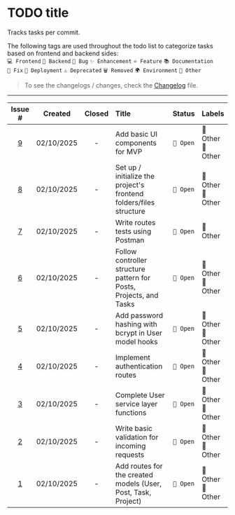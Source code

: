 # TODO title

Tracks tasks per commit.

The following tags are used throughout the todo list to categorize tasks based on frontend and backend sides:<br>
`💻 Frontend` `🔧 Backend` `🐛 Bug` `✨ Enhancement` `⭐ Feature` `📚 Documentation`<br>
`🔨 Fix` `🚀 Deployment` `⚠️ Deprecated` `🗑️ Removed` `🌍 Environment` `📌 Other`

> To see the changelogs / changes, check the [Changelog](./Changelog.md) file.

---
| Issue # | Created | Closed | Title | Status | Labels |
|:------:|:------:|:-----:|:-----|:----:|:-----|
| [9](https://github.com/Gallucky/ClarityBox/issues/9) | 02/10/2025 | - | Add basic UI components for MVP | `💬 Open` | <span style="color:#">📌 Other</span> <br><span style="color:#">📌 Other</span>  |
| [8](https://github.com/Gallucky/ClarityBox/issues/8) | 02/10/2025 | - | Set up / initialize the project's frontend folders/files structure | `💬 Open` | <span style="color:#">📌 Other</span> <br><span style="color:#">📌 Other</span>  |
| [7](https://github.com/Gallucky/ClarityBox/issues/7) | 02/10/2025 | - | Write routes tests using Postman | `💬 Open` | <span style="color:#">📌 Other</span>  |
| [6](https://github.com/Gallucky/ClarityBox/issues/6) | 02/10/2025 | - | Follow controller structure pattern for Posts, Projects, and Tasks | `💬 Open` | <span style="color:#">📌 Other</span> <br><span style="color:#">📌 Other</span>  |
| [5](https://github.com/Gallucky/ClarityBox/issues/5) | 02/10/2025 | - | Add password hashing with bcrypt in User model hooks | `💬 Open` | <span style="color:#">📌 Other</span> <br><span style="color:#">📌 Other</span>  |
| [4](https://github.com/Gallucky/ClarityBox/issues/4) | 02/10/2025 | - | Implement authentication routes | `💬 Open` | <span style="color:#">📌 Other</span> <br><span style="color:#">📌 Other</span>  |
| [3](https://github.com/Gallucky/ClarityBox/issues/3) | 02/10/2025 | - | Complete User service layer functions | `💬 Open` | <span style="color:#">📌 Other</span> <br><span style="color:#">📌 Other</span>  |
| [2](https://github.com/Gallucky/ClarityBox/issues/2) | 02/10/2025 | - | Write basic validation for incoming requests | `💬 Open` | <span style="color:#">📌 Other</span> <br><span style="color:#">📌 Other</span>  |
| [1](https://github.com/Gallucky/ClarityBox/issues/1) | 02/10/2025 | - | Add routes for the created models (User, Post, Task, Project) | `💬 Open` | <span style="color:#">📌 Other</span> <br><span style="color:#">📌 Other</span>  |
